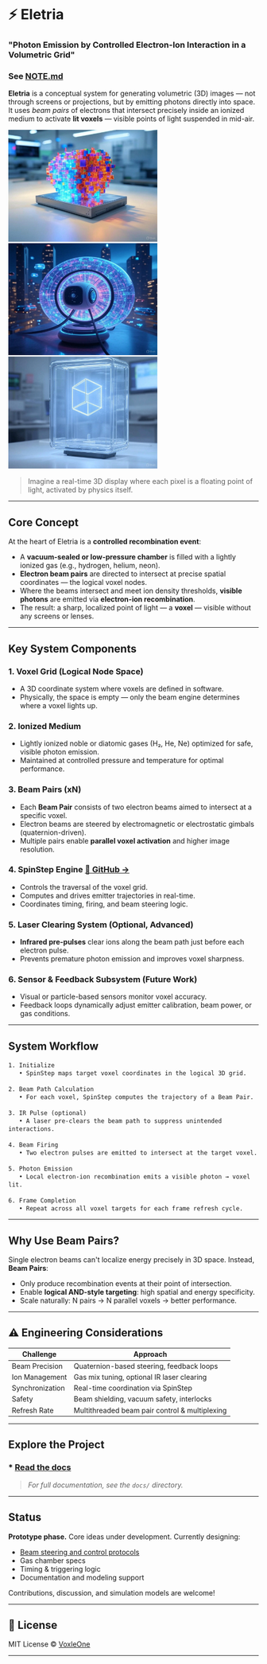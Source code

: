 # ⚡️ Eletria

### "Photon Emission by Controlled Electron-Ion Interaction in a Volumetric Grid"

### See [NOTE.md](NOTE.md)

**Eletria** is a conceptual system for generating volumetric (3D) images — not through screens or projections, but by emitting photons directly into space. It uses *beam pairs* of electrons that intersect precisely inside an ionized medium to activate **lit voxels** — visible points of light suspended in mid-air.

<p float="left">
  <img src="docs/assets/eletria-set1.jpg" width="300" />
  <img src="docs/assets/eletria-set2.jpg" width="300" />
  <img src="docs/assets/eletria-set3.jpg" width="300" />
</p>

> Imagine a real-time 3D display where each pixel is a floating point of light, activated by physics itself.

---

## Core Concept

At the heart of Eletria is a **controlled recombination event**:

- A **vacuum-sealed or low-pressure chamber** is filled with a lightly ionized gas (e.g., hydrogen, helium, neon).
- **Electron beam pairs** are directed to intersect at precise spatial coordinates — the logical voxel nodes.
- Where the beams intersect and meet ion density thresholds, **visible photons** are emitted via **electron-ion recombination**.
- The result: a sharp, localized point of light — a **voxel** — visible without any screens or lenses.

---

## Key System Components

### 1. Voxel Grid (Logical Node Space)
- A 3D coordinate system where voxels are defined in software.
- Physically, the space is empty — only the beam engine determines where a voxel lights up.

### 2. Ionized Medium
- Lightly ionized noble or diatomic gases (H₂, He, Ne) optimized for safe, visible photon emission.
- Maintained at controlled pressure and temperature for optimal performance.

### 3. Beam Pairs (xN)
- Each **Beam Pair** consists of two electron beams aimed to intersect at a specific voxel.
- Electron beams are steered by electromagnetic or electrostatic gimbals (quaternion-driven).
- Multiple pairs enable **parallel voxel activation** and higher image resolution.

### 4. SpinStep Engine [🔗 GitHub →](https://github.com/VoxLeone/SpinStep)
- Controls the traversal of the voxel grid.
- Computes and drives emitter trajectories in real-time.
- Coordinates timing, firing, and beam steering logic.

### 5. Laser Clearing System (Optional, Advanced)
- **Infrared pre-pulses** clear ions along the beam path just before each electron pulse.
- Prevents premature photon emission and improves voxel sharpness.

### 6. Sensor & Feedback Subsystem (Future Work)
- Visual or particle-based sensors monitor voxel accuracy.
- Feedback loops dynamically adjust emitter calibration, beam power, or gas conditions.

---

## System Workflow

```text
1. Initialize
   • SpinStep maps target voxel coordinates in the logical 3D grid.

2. Beam Path Calculation
   • For each voxel, SpinStep computes the trajectory of a Beam Pair.

3. IR Pulse (optional)
   • A laser pre-clears the beam path to suppress unintended interactions.

4. Beam Firing
   • Two electron pulses are emitted to intersect at the target voxel.

5. Photon Emission
   • Local electron-ion recombination emits a visible photon → voxel lit.

6. Frame Completion
   • Repeat across all voxel targets for each frame refresh cycle.
````

---

## Why Use Beam Pairs?

Single electron beams can't localize energy precisely in 3D space. Instead, **Beam Pairs**:

* Only produce recombination events at their point of intersection.
* Enable **logical AND-style targeting**: high spatial and energy specificity.
* Scale naturally: N pairs → N parallel voxels → better performance.

---

## ⚠️ Engineering Considerations

| Challenge       | Approach                                       |
| --------------- | ---------------------------------------------- |
| Beam Precision  | Quaternion-based steering, feedback loops      |
| Ion Management  | Gas mix tuning, optional IR laser clearing     |
| Synchronization | Real-time coordination via SpinStep            |
| Safety          | Beam shielding, vacuum safety, interlocks      |
| Refresh Rate    | Multithreaded beam pair control & multiplexing |

---

## Explore the Project

### * [Read the docs](docs/)

> *For full documentation, see the `docs/` directory.*

---

## Status

**Prototype phase.** Core ideas under development.
Currently designing:

* [Beam steering and control protocols](https://github.com/VoxleOne/SpinStep/)
* Gas chamber specs
* Timing & triggering logic
* Documentation and modeling support

Contributions, discussion, and simulation models are welcome!

---

## 📜 License

MIT License © [VoxleOne](https://github.com/VoxleOne)

---
